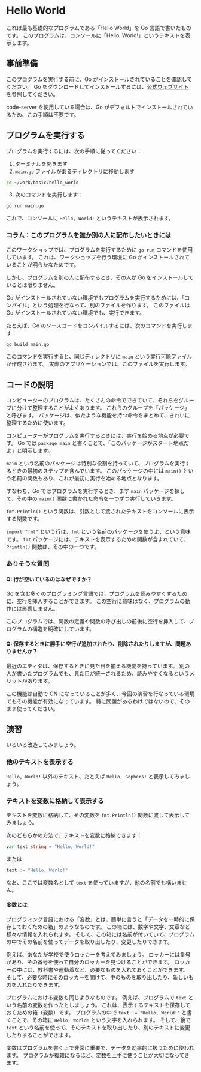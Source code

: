# Hello World

これは最も基礎的なプログラムである「Hello World」を Go 言語で書いたものです。
このプログラムは、コンソールに「Hello, World!」というテキストを表示します。

## 事前準備

このプログラムを実行する前に、Go がインストールされていることを確認してください。
Go をダウンロードしてインストールするには、[公式ウェブサイト](https://golang.org/) を参照してください。

code-server を使用している場合は、Go がデフォルトでインストールされているため、この手順は不要です。

## プログラムを実行する

プログラムを実行するには、次の手順に従ってください：

1. ターミナルを開きます
2. `main.go` ファイルがあるディレクトリに移動します

```bash
cd ~/work/basic/hello_world
```

3. 次のコマンドを実行します：

```bash
go run main.go
```

これで、コンソールに `Hello, World!` というテキストが表示されます。

### コラム：このプログラムを誰か別の人に配布したいときには

このワークショップでは、プログラムを実行するために `go run` コマンドを使用しています。
これは、ワークショップを行う環境に Go がインストールされていることが明らかなためです。

しかし、プログラムを別の人に配布するとき、その人が Go をインストールしているとは限りません。

Go がインストールされていない環境でもプログラムを実行するためには、「コンパイル」という処理を行なって、別のファイルを作ります。
このファイルは Go がインストールされていない環境でも、実行できます。

たとえば、Go のソースコードをコンパイルするには、次のコマンドを実行します：

```bash
go build main.go
```

このコマンドを実行すると、同じディレクトリに `main` という実行可能ファイルが作成されます。
実際のアプリケーションでは、このファイルを実行します。

## コードの説明

コンピューターのプログラムは、たくさんの命令でできていて、それらをグループに分けて整理することがよくあります。
これらのグループを「パッケージ」と呼びます。
パッケージは、似たような機能を持つ命令をまとめて、きれいに整理するために使います。

コンピューターがプログラムを実行するときには、実行を始める地点が必要です。
Go では `package main` と書くことで、「このパッケージがスタート地点だよ」と明示します。

`main` という名前のパッケージは特別な役割を持っていて、プログラムを実行するときの最初のステップを含んでいます。
このパッケージの中には `main()` という名前の関数もあり、これが最初に実行を始める地点となります。

すなわち、Go ではプログラムを実行するとき、まず `main` パッケージを探して、その中の `main()` 関数に書かれた命令を一つずつ実行していきます。

`fmt.Println()` という関数は、引数として渡されたテキストをコンソールに表示する関数です。

`import "fmt"` という行は、`fmt` という名前のパッケージを使うよ、という意味です。
`fmt` パッケージには、テキストを表示するための関数が含まれていて、`Println()` 関数は、その中の一つです。

### ありそうな質問

#### Q: 行が空いているのはなぜですか？

Go を含む多くのプログラミング言語では、プログラムを読みやすくするために、空行を挿入することができます。
この空行に意味はなく、プログラムの動作には影響しません。

このプログラムでは、関数の定義や関数の呼び出しの前後に空行を挿入して、プログラムの構造を明確にしています。

#### Q: 保存するときに勝手に空行が追加されたり、削除されたりしますが、問題ありませんか？

最近のエディタは、保存するときに見た目を揃える機能を持っています。
別の人が書いたプログラムでも、見た目が統一されるため、読みやすくなるというメリットがあります。

この機能は自動で ON になっていることが多く、今回の演習を行なっている環境でもその機能が有効になっています。
特に問題があるわけではないので、そのまま使ってください。

## 演習

いろいろ改造してみましょう。

### 他のテキストを表示する

`Hello, World!` 以外のテキスト、たとえば `Hello, Gophers!` と表示してみましょう。

### テキストを変数に格納して表示する

テキストを変数に格納して、その変数を `fmt.Println()` 関数に渡して表示してみましょう。

次のどちらかの方法で、テキストを変数に格納できます：

```go
var text string = "Hello, World!"
```

または

```go
text := "Hello, World!"
```

なお、ここでは変数名として `text` を使っていますが、他の名前でも構いません。

#### 変数とは

プログラミング言語における「変数」とは、簡単に言うと「データを一時的に保存しておくための箱」のようなものです。
この箱には、数字や文字、文章など様々な情報を入れられます。
そして、この箱には名前が付いていて、プログラムの中でその名前を使ってデータを取り出したり、変更したりできます。

例えば、あなたが学校で使うロッカーを考えてみましょう。
ロッカーには番号があり、その番号を使って自分のロッカーを見つけることができます。
ロッカーの中には、教科書や運動着など、必要なものを入れておくことができます。
そして、必要な時にそのロッカーを開けて、中のものを取り出したり、新しいものを入れたりできます。

プログラムにおける変数も同じようなものです。
例えば、プログラムで `text` という名前の変数を作ったとしましょう。
これは、表示するテキストを保存しておくための箱（変数）です。
プログラムの中で `text := "Hello, World!"` と書くことで、その箱に `Hello, World!` という文字を入れられます。
そして、後で `text` という名前を使って、そのテキストを取り出したり、別のテキストに変更したりすることができます。

変数はプログラムを書く上で非常に重要で、データを効率的に扱うために使われます。
プログラムが複雑になるほど、変数を上手に使うことが大切になってきます。
